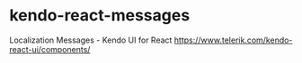 # kendo-react-messages
Localization Messages - Kendo UI for React https://www.telerik.com/kendo-react-ui/components/
